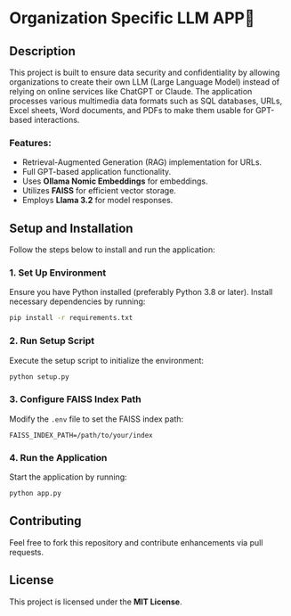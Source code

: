# Organization Specific LLM APP🤖

## Description
This project is built to ensure data security and confidentiality by allowing organizations to create their own LLM (Large Language Model) instead of relying on online services like ChatGPT or Claude. The application processes various multimedia data formats such as SQL databases, URLs, Excel sheets, Word documents, and PDFs to make them usable for GPT-based interactions.

### Features:
- Retrieval-Augmented Generation (RAG) implementation for URLs.
- Full GPT-based application functionality.
- Uses **Ollama Nomic Embeddings** for embeddings.
- Utilizes **FAISS** for efficient vector storage.
- Employs **Llama 3.2** for model responses.

## Setup and Installation
Follow the steps below to install and run the application:

### 1. Set Up Environment
Ensure you have Python installed (preferably Python 3.8 or later). Install necessary dependencies by running:
```bash
pip install -r requirements.txt
```

### 2. Run Setup Script
Execute the setup script to initialize the environment:
```bash
python setup.py
```

### 3. Configure FAISS Index Path
Modify the `.env` file to set the FAISS index path:
```
FAISS_INDEX_PATH=/path/to/your/index
```

### 4. Run the Application
Start the application by running:
```bash
python app.py
```

## Contributing
Feel free to fork this repository and contribute enhancements via pull requests.

## License
This project is licensed under the **MIT License**.

